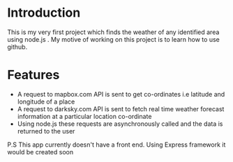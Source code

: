 # Introduction

This is my very first project which finds the weather of any identified area using node.js . 
My motive of working on this project is to learn how to use github. 

# Features

* A request to mapbox.com API is sent to get co-ordinates i.e latitude and longitude of a place
* A request to darksky.com API is sent to fetch real time weather forecast information at a particular location co-ordinate 
* Using node.js these requests are asynchronously called and the data is returned to the user

P.S This app currently doesn't have a front end. Using Express framework it would be created soon 